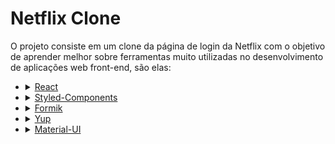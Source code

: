 # Netflix Clone
O projeto consiste em um clone da página de login da Netflix com o objetivo de aprender melhor sobre ferramentas muito utilizadas no desenvolvimento de aplicações web front-end, são elas: 
<ul>
    <li>
        <details>
            <summary>
                <a 
                 href='https://pt-br.reactjs.org/' 
                target='_blank'
                rel='noreferrer'
                >
                 React
                </a>
            </summary>
            Biblioteca de desenvolvimento frontend.
        </details>
    </li>
    <li>
    <details>
        <summary>
        <a 
         href='https://styled-components.com/' 
         target='_blank'
         rel='noreferrer'
        >
            Styled-Components
        </a>
        </summary>
        Biblioteca de estilização de componentes.
    </details>
    </li>
    <li>
    <details>
        <summary>
        <a 
         href='https://formik.org/' 
         target='_blank'
         rel='noreferrer'
        >
            Formik
        </a>
        </summary>
        Biblioteca de validação de formulários.
    </details>
    </li>
    <li>
    <details>
        <summary>
        <a 
         href='https://github.com/jquense/yup' 
         target='_blank'
         rel='noreferrer'
        >
            Yup
        </a>
        </summary>
        Para validar entrada do usuário.
    </details>
    </li>
    <li>
    <details>
        <summary>
        <a 
         href='https://mui.com/pt/versions/' 
         target='_blank'
         rel='noreferrer'
        >
            Material-UI
        </a>
        </summary>
        Para utilizar componentes pré-estilizados.
    </details>
    </li>
</ul>